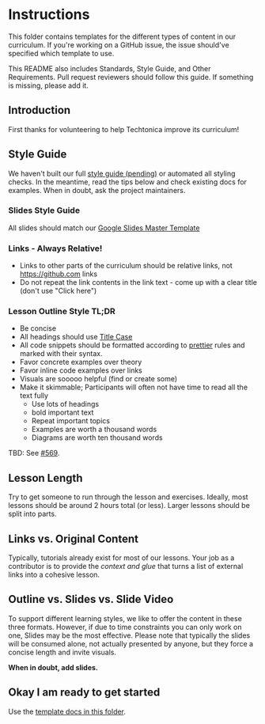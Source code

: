 # Instructions

This folder contains templates for the different types of content in our curriculum. If you're working on a GitHub issue, the issue should've specified which template to use.

This README also includes Standards, Style Guide, and Other Requirements. Pull request reviewers should follow this guide. If something is missing, please add it.

## Introduction

First thanks for volunteering to help Techtonica improve its curriculum!

## Style Guide

We haven't built our full [style guide (pending)](https://github.com/Techtonica/curriculum/issues/596) or automated all styling checks. In the meantime, read the tips below and check existing docs for examples. When in doubt, ask the project maintainers.

### Slides Style Guide

All slides should match our [Google Slides Master Template](https://docs.google.com/presentation/d/1uFlV8eVrPtwjb4wPoUCd7Fk3PNqf1Eoo9mZ-_7D3_GQ/edit#slide=id.p)

### Links - Always Relative!

- Links to other parts of the curriculum should be relative links, not https://github.com links
- Do not repeat the link contents in the link text - come up with a clear title (don't use "Click here")

### Lesson Outline Style TL;DR

- Be concise
- All headings should use [Title Case](https://www.bkacontent.com/how-to-correctly-use-apa-style-title-case/)
- All code snippets should be formatted according to [prettier](https://prettier.io) rules and marked with their syntax.
- Favor concrete examples over theory
- Favor inline code examples over links
- Visuals are sooooo helpful (find or create some)
- Make it skimmable; Participants will often not have time to read all the text fully
  - Use lots of headings
  - bold important text
  - Repeat important topics
  - Examples are worth a thousand words
  - Diagrams are worth ten thousand words

TBD: See [#569](https://github.com/Techtonica/curriculum/issues/596).

## Lesson Length

Try to get someone to run through the lesson and exercises. Ideally, most lessons should be around 2 hours total (or less). Larger lessons should be split into parts.

## Links vs. Original Content

Typically, tutorials already exist for most of our lessons. Your job as a contributor is to provide the _context and glue_ that turns a list of external links into a cohesive lesson.

## Outline vs. Slides vs. Slide Video

To support different learning styles, we like to offer the content in these three formats. However, if due to time constraints you can only work on one, Slides may be the most effective. Please note that typically the slides will be consumed alone, not actually presented by anyone, but they force a concise length and invite visuals.

**When in doubt, add slides.**

## Okay I am ready to get started

Use the [template docs in this folder](/_templates/).
